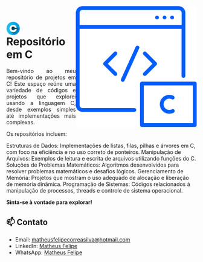 <img align="right" height="320" src="https://github.com/MatheusFelipeCorrea/Repositorio-C/blob/main/language.png?raw=true">

<h1>
     <img align="center" width="36px" src="https://github.com/MatheusFelipeCorrea/Repositorio-C/blob/main/letter-c.png?raw=true"></a>
    <span>Repositório em C</span>
</h1>
<p align="justify">Bem-vindo ao meu repositório de projetos em C! Este espaço reúne uma variedade de códigos e projetos que explorei usando a linguagem C, desde exemplos simples até implementações mais complexas.

Os repositórios incluem:

Estruturas de Dados: Implementações de listas, filas, pilhas e árvores em C, com foco na eficiência e no uso correto de ponteiros.
Manipulação de Arquivos: Exemplos de leitura e escrita de arquivos utilizando funções do C.
Soluções de Problemas Matemáticos: Algoritmos desenvolvidos para resolver problemas matemáticos e desafios lógicos.
Gerenciamento de Memória: Projetos que mostram o uso adequado de alocação e liberação de memória dinâmica.
Programação de Sistemas: Códigos relacionados à manipulação de processos, threads e controle de sistema operacional.

**Sinta-se à vontade para explorar!**



## 📫 Contato

- Email: [matheusfelipecorreasilva@hotmail.com](mailto:matheusfelipecorreasilva@hotmail.com)
- LinkedIn: [Matheus Felipe](https://www.linkedin.com/in/matheus-felipe-correa-29b262265/)
- WhatsApp: [Matheus Felipe](https://wa.me/5531971677934)

